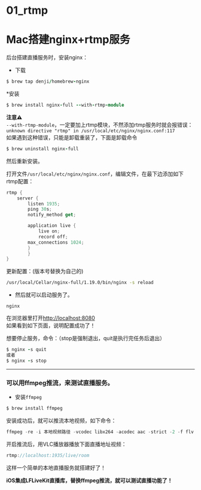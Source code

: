 # 01_rtmp

# Mac搭建nginx+rtmp服务

后台搭建直播服务时，安装nginx：

+   下载

```ruby
$ brew tap denji/homebrew-nginx
```

\*安装

```ruby
$ brew install nginx-full --with-rtmp-module
```

**注意⚠️**  
`--with-rtmp-module`，一定要加上rtmp模块，不然添加rtmp服务时就会报错误：`unknown directive "rtmp" in /usr/local/etc/nginx/nginx.conf:117`  
如果遇到这种错误，只能是卸载重装了，下面是卸载命令

```ruby
$ brew uninstall nginx-full
```

然后重新安装。

打开文件`/usr/local/etc/nginx/nginx.conf`，编辑文件，在最下边添加如下rtmp配置：

```csharp
rtmp {
    server {
        listen 1935;
        ping 30s;
        notify_method get;

        application live {
            live on;
            record off;
        max_connections 1024;
        }
        }
}
```

更新配置：(版本号替换为自己的)

```bash
/usr/local/Cellar/nginx-full/1.19.0/bin/nginx -s reload
```

+   然后就可以启动服务了。

```shell
nginx
```

在浏览器里打开[http://localhost:8080](https://links.jianshu.com/go?to=http%3A%2F%2Flocalhost%3A8080)  
如果看到如下页面，说明配置成功了！  

想要停止服务，命令：（stop是强制退出，quit是执行完任务后退出）

```ruby
$ nginx -s quit
或者
$ nginx -s stop
```

* * *

### 可以用ffmpeg推流，来测试直播服务。

+   安装`ffmpeg`

```ruby
$ brew install ffmpeg
```

安装成功后，就可以推流本地视频，如下命令：

```cpp
ffmpeg -re -i 本地视频路径 -vcodec libx264 -acodec aac -strict -2 -f flv rtmp://localhost:1935/live/room
```

开启推流后，用VLC播放器播放下面直播地址视频：

```cpp
rtmp://localhost:1935/live/room
```

这样一个简单的本地直播服务就搭建好了！

**iOS集成LFLiveKit直播库，替换ffmpeg推流，就可以测试直播功能了！**


